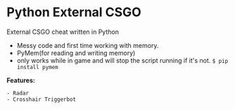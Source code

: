 # Python External CSGO
External CSGO cheat written in Python

- Messy code and first time working with memory.
- PyMem(for reading and writing memory)
- only works while in game and will stop the script running if it's not.
``` $ pip install pymem ```

**Features:**
```
- Radar
- Crosshair Triggerbot
```
